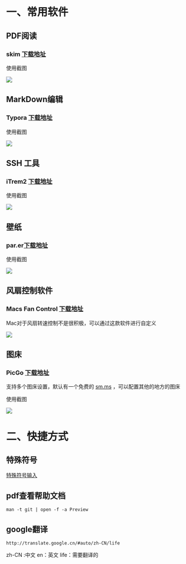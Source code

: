 # 一、常用软件

## PDF阅读

### skim [下载地址](https://sourceforge.net/projects/skim-app/?source=typ_redirect)

使用截图

![](https://riverluooo.oss-cn-beijing.aliyuncs.com/Mac/%E5%B1%8F%E5%B9%95%E5%BF%AB%E7%85%A7%202018-07-22%20%E4%B8%8B%E5%8D%882.44.48.png)



## MarkDown编辑

### Typora [下载地址](https://www.typora.io)

使用截图

![](https://riverluooo.oss-cn-beijing.aliyuncs.com/Mac/%E5%B1%8F%E5%B9%95%E5%BF%AB%E7%85%A7%202018-07-22%20%E4%B8%8B%E5%8D%882.37.39.png)

##  

## SSH 工具

### iTrem2 [下载地址](https://www.iterm2.com)

使用截图

![](https://riverluooo.oss-cn-beijing.aliyuncs.com/Mac/%E5%B1%8F%E5%B9%95%E5%BF%AB%E7%85%A7%202018-07-22%20%E4%B8%8B%E5%8D%883.27.40.png)

 

## 壁纸

### par.er[下载地址](http://paper.meiyuan.in)

使用截图

![](https://riverluooo.oss-cn-beijing.aliyuncs.com/img/WX20180724-224350@2x.png)



## 风扇控制软件

### Macs Fan Control [下载地址](https://www.crystalidea.com/macs-fan-control)

Mac对于风扇转速控制不是很积极，可以通过这款软件进行自定义

![](https://riverluooo.oss-cn-beijing.aliyuncs.com/img/WX20180726-225013@2x.png)



## 图床

### PicGo [下载地址](<https://github.com/Molunerfinn/PicGo> ) 

支持多个图床设置，默认有一个免费的  [sm.ms](http://sm.ms/) ，可以配置其他的地方的图床

使用截图

![](https://riverluooo.oss-cn-beijing.aliyuncs.com/img/20180727160738.png)





# 二、快捷方式

## 特殊符号

[特殊符号输入](http://mp.weixin.qq.com/mp/appmsg/show?__biz=MjM5ODQ2MDIyMA==&appmsgid=10000028&itemidx=1&scene=20#wechat_redirect)

## pdf查看帮助文档

~~~
man -t git | open -f -a Preview
~~~

## google翻译

~~~
http://translate.google.cn/#auto/zh-CN/life
~~~

zh-CN :中文 en：英文 life：需要翻译的

